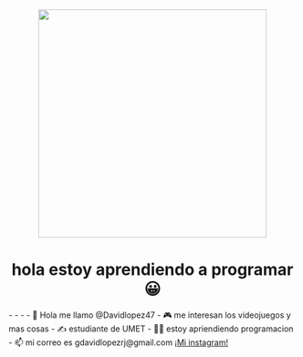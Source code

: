 <div id = "header" align = "center">
    <img src = "https://media.giphy.com/media/Dh5q0sShxgp13DwrvG/giphy.gif" width="400"/>
    <h1 align = "center"> hola estoy aprendiendo a programar 😀 </h1>
</div>
- - -
- 👋 Hola me llamo @Davidlopez47
- 🎮 me interesan los videojuegos y mas cosas 
- ✍ estudiante de UMET
- 👨‍💻 estoy apriendiendo programacion
- 📫 mi correo es  gdavidlopezrj@gmail.com
<a href = "https://www.instagram.com/daviduwi/" > ¡Mi instagram! </a>


<!---
Davidlopez47/Davidlopez47 is a ✨ special ✨ repository because its `README.md` (this file) appears on your GitHub profile.
You can click the Preview link to take a look at your changes.
--->
